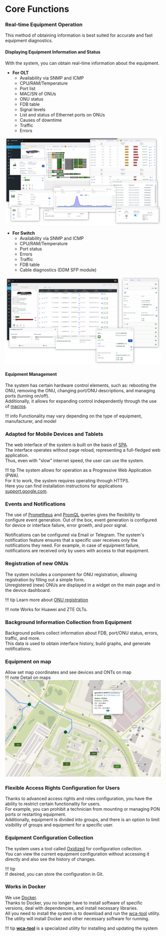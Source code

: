 # Core Functions


### Real-time Equipment Operation
This method of obtaining information is best suited for accurate and fast equipment diagnostics.

#### Displaying Equipment Information and Status
With the system, you can obtain real-time information about the equipment.

- **For OLT**
    - Availability via SNMP and ICMP
    - CPU/RAM/Temperature
    - Port list
    - MAC/SN of ONUs
    - ONU status
    - FDB table
    - Signal levels
    - List and status of Ethernet ports on ONUs
    - Causes of downtime
    - Traffic
    - Errors

![](../assets/olts.webp)


- **For Switch**
    - Availability via SNMP and ICMP
    - CPU/RAM/Temperature
    - Port status
    - Errors
    - Traffic
    - FDB table
    - Cable diagnostics (DDM SFP module)

![](../assets/switches.webp)


#### Equipment Management
The system has certain hardware control elements, such as: rebooting the ONU, removing the ONU, changing port/ONU descriptions, and managing ports (turning on/off).    
Additionally, it allows for expanding control independently through the use of [macros](../components/macros.md).

!!! info
    Functionality may vary depending on the type of equipment, manufacturer, and model

### Adapted for Mobile Devices and Tablets
The web interface of the system is built on the basis of [SPA](https://en.wikipedia.org/wiki/Single-page_application).    
The interface operates without page reload, representing a full-fledged web application.    
Thus, even with "slow" internet speed, the user can use the system.    

!!! tip
    The system allows for operation as a Progressive Web Application (PWA).    
    For it to work, the system requires operating through HTTPS.   
    Here you can find installation instructions for applications [support.google.com](https://support.google.com/chrome/answer/9658361?hl=en&co=GENIE.Platform%3DiOS).   


### Events and Notifications
The use of [Prometheus](https://prometheus.io/) and [PromQL](https://prometheus.io/docs/prometheus/latest/querying/basics/) queries gives the flexibility to configure event generation. Out of the box, event generation is configured for device or interface failure, error growth, and poor signal.

Notifications can be configured via Email or Telegram. The system's notification feature ensures that a specific user receives only the notifications they need. For example, in case of equipment failure, notifications are received only by users with access to that equipment.


### Registration of new ONUs
The system includes a component for ONU registration, allowing registration by filling out a simple form.      
Unregistered (new) ONUs are displayed in a widget on the main page and in the device dashboard.

!!! tip 
    Learn more about [ONU registration](../components/onts_registration.md)

!!! note
    Works for Huawei and ZTE OLTs. 

### Background Information Collection from Equipment
Background pollers collect information about FDB, port/ONU status, errors, traffic, and more.    
This data is used to obtain interface history, build graphs, and generate notifications.

### Equipment on map
Allow set map coordinates and see devices and ONTs on map   
!!! note Detail on maps
    ![map](../assets/map.png)

### Flexible Access Rights Configuration for Users
Thanks to advanced access rights and roles configuration, you have the ability to restrict certain functionality for users.   
For example, you can prohibit a technician from mounting or managing PON ports or restarting equipment.    
Additionally, equipment is divided into groups, and there is an option to limit visibility of groups and equipment for a specific user.

### Equipment Configuration Collection
The system uses a tool called [Oxidized](https://github.com/ytti/oxidized) for configuration collection.     
You can view the current equipment configuration without accessing it directly and also see the history of changes.    

!!! tip       
    If desired, you can store the configuration in Git.


### Works in Docker
We use [Docker](https://en.wikipedia.org/wiki/Docker).     
Thanks to Docker, you no longer have to install software of specific versions, deal with dependencies, and install necessary libraries.    
All you need to install the system is to download and run the [wca-tool](../wca-tool/index.md) utility.    
The utility will install Docker and other necessary software for running.


!!! tip
    **[wca-tool](../wca-tool/index.md)** is a specialized utility for installing and updating the system